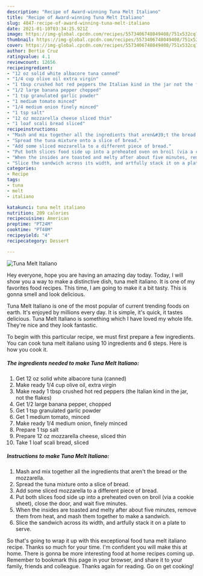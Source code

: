 ```yaml
---
description: "Recipe of Award-winning Tuna Melt Italiano"
title: "Recipe of Award-winning Tuna Melt Italiano"
slug: 4847-recipe-of-award-winning-tuna-melt-italiano
date: 2021-01-10T03:34:25.921Z
image: https://img-global.cpcdn.com/recipes/5573406748049408/751x532cq70/tuna-melt-italiano-recipe-main-photo.jpg
thumbnail: https://img-global.cpcdn.com/recipes/5573406748049408/751x532cq70/tuna-melt-italiano-recipe-main-photo.jpg
cover: https://img-global.cpcdn.com/recipes/5573406748049408/751x532cq70/tuna-melt-italiano-recipe-main-photo.jpg
author: Bertie Cruz
ratingvalue: 4.1
reviewcount: 12656
recipeingredient:
- "12 oz solid white albacore tuna canned"
- "1/4 cup olive oil extra virgin"
- "1 tbsp crushed hot red peppers the Italian kind in the jar not the flakes"
- "1/2 large banana pepper chopped"
- "1 tsp granulated garlic powder"
- "1 medium tomato minced"
- "1/4 medium onion finely minced"
- "1 tsp salt"
- "12 oz mozzarella cheese sliced thin"
- "1 loaf scali bread sliced"
recipeinstructions:
- "Mash and mix together all the ingredients that aren&#39;t the bread or the mozzarella."
- "Spread the tuna mixture onto a slice of bread."
- "Add some sliced mozzarella to a different piece of bread."
- "Put both slices food side up into a preheated oven on broil (via a cookie sheet), close the door, and wait five minutes."
- "When the insides are toasted and melty after about five minutes, remove them from heat, and mash them together to make a sandwich."
- "Slice the sandwich across its width, and artfully stack it on a plate to serve."
categories:
- Recipe
tags:
- tuna
- melt
- italiano

katakunci: tuna melt italiano 
nutrition: 209 calories
recipecuisine: American
preptime: "PT24M"
cooktime: "PT40M"
recipeyield: "4"
recipecategory: Dessert

---
```



![Tuna Melt Italiano](https://img-global.cpcdn.com/recipes/5573406748049408/751x532cq70/tuna-melt-italiano-recipe-main-photo.jpg)

Hey everyone, hope you are having an amazing day today. Today, I will show you a way to make a distinctive dish, tuna melt italiano. It is one of my favorites food recipes. This time, I am going to make it a bit tasty. This is gonna smell and look delicious.



Tuna Melt Italiano is one of the most popular of current trending foods on earth. It's enjoyed by millions every day. It is simple, it's quick, it tastes delicious. Tuna Melt Italiano is something which I have loved my whole life. They're nice and they look fantastic.


To begin with this particular recipe, we must first prepare a few ingredients. You can cook tuna melt italiano using 10 ingredients and 6 steps. Here is how you cook it.

<!--inarticleads1-->

##### The ingredients needed to make Tuna Melt Italiano:

1. Get 12 oz solid white albacore tuna (canned)
1. Make ready 1/4 cup olive oil, extra virgin
1. Make ready 1 tbsp crushed hot red peppers (the Italian kind in the jar, not the flakes)
1. Get 1/2 large banana pepper, chopped
1. Get 1 tsp granulated garlic powder
1. Get 1 medium tomato, minced
1. Make ready 1/4 medium onion, finely minced
1. Prepare 1 tsp salt
1. Prepare 12 oz mozzarella cheese, sliced thin
1. Take 1 loaf scali bread, sliced




<!--inarticleads2-->

##### Instructions to make Tuna Melt Italiano:

1. Mash and mix together all the ingredients that aren&#39;t the bread or the mozzarella.
1. Spread the tuna mixture onto a slice of bread.
1. Add some sliced mozzarella to a different piece of bread.
1. Put both slices food side up into a preheated oven on broil (via a cookie sheet), close the door, and wait five minutes.
1. When the insides are toasted and melty after about five minutes, remove them from heat, and mash them together to make a sandwich.
1. Slice the sandwich across its width, and artfully stack it on a plate to serve.




So that's going to wrap it up with this exceptional food tuna melt italiano recipe. Thanks so much for your time. I'm confident you will make this at home. There is gonna be more interesting food at home recipes coming up. Remember to bookmark this page in your browser, and share it to your family, friends and colleague. Thanks again for reading. Go on get cooking!
